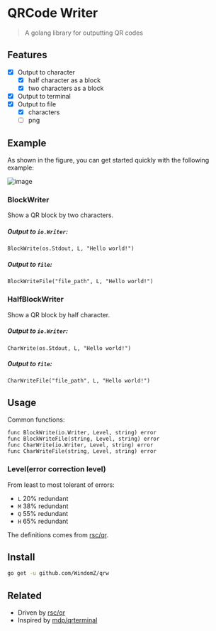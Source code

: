 # QRCode Writer

> A golang library for outputting QR codes

## Features
- [x] Output to character
  - [x] half character as a block
  - [x] two characters as a block
- [x] Output to terminal
- [x] Output to file
  - [x] characters
  - [ ] png

## Example
As shown in the figure, you can get started quickly with the following example:

![image](https://user-images.githubusercontent.com/14875359/37864413-600aab9a-2fa9-11e8-85ff-9f3c1007bb5f.png)

### BlockWriter
Show a QR block by two characters.

##### Output to `io.Writer`:
```
BlockWrite(os.Stdout, L, "Hello world!")
```

##### Output to `file`:
```
BlockWriteFile("file_path", L, "Hello world!")
```

### HalfBlockWriter
Show a QR block by half character.

##### Output to `io.Writer`:
```
CharWrite(os.Stdout, L, "Hello world!")
```

##### Output to `file`:
```
CharWriteFile("file_path", L, "Hello world!")
```

## Usage
Common functions:
```
func BlockWrite(io.Writer, Level, string) error
func BlockWriteFile(string, Level, string) error
func CharWrite(io.Writer, Level, string) error
func CharWriteFile(string, Level, string) error
```

### Level(error correction level)
From least to most tolerant of errors:
- `L` 20% redundant
- `M` 38% redundant
- `Q` 55% redundant
- `H` 65% redundant

The definitions comes from [rsc/qr](https://github.com/rsc/qr/blob/master/qr.go#L23).

## Install
```bash
go get -u github.com/WindomZ/qrw
```

## Related
- Driven by [rsc/qr](https://github.com/rsc/qr)
- Inspired by [mdp/qrterminal](https://github.com/mdp/qrterminal)

